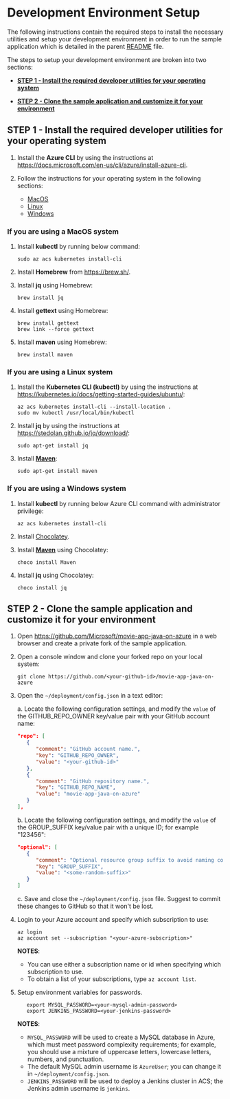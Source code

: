 # Development Environment Setup

The following instructions contain the required steps to install the necessary utilities and setup your development environment in order to run the sample application which is detailed in the parent [README](../README.md) file.

The steps to setup your development environment are broken into two sections:

* **[STEP 1 - Install the required developer utilities for your operating system](#step1)**

* **[STEP 2 - Clone the sample application and customize it for your environment](#step2)**

<a name="step1"></a>
## STEP 1 - Install the required developer utilities for your operating system ##

1. Install the **Azure CLI** by using the instructions at <https://docs.microsoft.com/en-us/cli/azure/install-azure-cli>.

1. Follow the instructions for your operating system in the following sections:

   - [MacOS](#macos)
   - [Linux](#linux)
   - [Windows](#windows)

<a name="macos"></a>
### If you are using a MacOS system ###

1. Install **kubectl** by running below command:

   ```shell
   sudo az acs kubernetes install-cli
   ```

1. Install **Homebrew** from <https://brew.sh/>.

1. Install **jq** using Homebrew:

   ```shell
   brew install jq
   ```

1. Install **gettext** using Homebrew:

   ```shell
   brew install gettext
   brew link --force gettext
   ```

1. Install **maven** using Homebrew:

   ```shell
   brew install maven
   ```

<a name="linux"></a>
### If you are using a Linux system ###

1. Install the **Kubernetes CLI (kubectl)** by using the instructions at <https://kubernetes.io/docs/getting-started-guides/ubuntu/>:

   ```shell
   az acs kubernetes install-cli --install-location .
   sudo mv kubectl /usr/local/bin/kubectl
   ```

1. Install **jq** by using the instructions at <https://stedolan.github.io/jq/download/>:
   ```shell
   sudo apt-get install jq
   ```

1. Install **[Maven](http://maven.apache.org/)**:

   ```shell
   sudo apt-get install maven
   ```

<a name="windows"></a>
### If you are using a Windows system ###

1. Install **kubectl** by running below Azure CLI command with administrator privilege:

   ```shell
   az acs kubernetes install-cli
   ```

1. Install [Chocolatey](https://chocolatey.org/).

1. Install **[Maven](http://maven.apache.org/)** using Chocolatey:

   ```shell
   choco install Maven
   ```

1. Install **jq** using Chocolatey:

   ```shell
   choco install jq
   ```

<a name="step2"></a>
## STEP 2 - Clone the sample application and customize it for your environment ##

1. Open https://github.com/Microsoft/movie-app-java-on-azure in a web browser and create a private fork of the sample application.

1. Open a console window and clone your forked repo on your local system:

   ```shell
   git clone https://github.com/<your-github-id>/movie-app-java-on-azure
   ```

1. Open the `~/deployment/config.json` in a text editor:

   a. Locate the following configuration settings, and modify the `value` of the GITHUB_REPO_OWNER key/value pair with your GitHub account name:

      ```json
      "repo": [
         {
            "comment": "GitHub account name.",
            "key": "GITHUB_REPO_OWNER",
            "value": "<your-github-id>"
         },
         {
            "comment": "GitHub repository name.",
            "key": "GITHUB_REPO_NAME",
            "value": "movie-app-java-on-azure"
         }
      ],
      ```

   b. Locate the following configuration settings, and modify the `value` of the GROUP_SUFFIX key/value pair with a unique ID; for example "123456":

      ```json
      "optional": [
         {
            "comment": "Optional resource group suffix to avoid naming conflict.",
            "key": "GROUP_SUFFIX",
            "value": "<some-random-suffix>"
         }
      ]
      ```

   c. Save and close the `~/deployment/config.json` file.
      Suggest to commit these changes to GitHub so that it won't be lost.

1. Login to your Azure account and specify which subscription to use:

   ```shell
   az login
   az account set --subscription "<your-azure-subscription>"
   ```

   **NOTES**:

      * You can use either a subscription name or id when specifying which subscription to use.
      * To obtain a list of your subscriptions, type `az account list`.

1. Setup environment variables for passwords.

   ```shell
      export MYSQL_PASSWORD=<your-mysql-admin-password>
      export JENKINS_PASSWORD=<your-jenkins-password>
   ```

   **NOTES**:

      * `MYSQL_PASSWORD` will be used to create a MySQL database in Azure, which must meet password complexity requirements; for example, you should use a mixture of uppercase letters, lowercase letters, numbers, and punctuation.
      * The default MySQL admin username is `AzureUser`; you can change it in `~/deployment/config.json`.
      * `JENKINS_PASSWORD` will be used to deploy a Jenkins cluster in ACS; the Jenkins admin username is `jenkins`.

<!--

**NOTE**: Follow the steps in the root-level README.md file instead of using the following steps.

1. Run the following command:

   ```bash
   source provision.sh
   ```

1. Wait for about 16 minutes till all resources are created.

   The IP of Jenkins server will be displayed at the end of the output. 

   During the installation, there might be prompt for your credential for elevated permission to install `kubectl`.

1. Go to the Jenkins server and login with username `jenkins` and password set in step 13.

1. Because our Repo is private right now, you will have to setup credentials to allow Jenkins enlist your repo. Click the pipeline job and configure it.

1. At the pipeline tab, add a new credential with your GitHub account and your personal access token.

   Refer to [GitHub document](https://help.github.com/articles/creating-a-personal-access-token-for-the-command-line/) for creating your personal access token.

1. After configuration is saved, click "build now" to trigger the first deployment of web-app and data-app.

1. When deployment is done, go to Azure Portal to find the URL of web-app traffic manager.

   Open the URL in browser, then you will see the home page of the web-app.

For more information about using GitHub with Jenkins, see [How to Start Working with the GitHub Plugin for Jenkins](https://www.blazemeter.com/blog/how-start-working-github-plugin-jenkins) for details on how to enable Jenkins triggers every time changes are pushed to GitHub.

-->